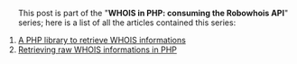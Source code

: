<ol class="aseries">
	<p>This post is part of the "<strong>WHOIS in PHP: consuming the Robowhois API</strong>" series; here is a list of all the articles contained this series:</p>
	<li>
		<a href="/a-php-library-to-retrieve-whois-informations/">A PHP library to retrieve WHOIS informations</a>
	</li>
	<li>
		<a href="/retrieving-raw-whois-informations-in-php/">Retrieving raw WHOIS informations in PHP</a>
	</li>
</ol>
